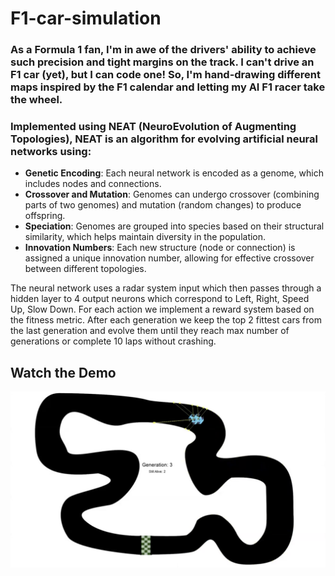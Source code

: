 # F1-car-simulation
### As a Formula 1 fan, I'm in awe of the drivers' ability to achieve such precision and tight margins on the track. I can't drive an F1 car (yet), but I can code one! So, I'm hand-drawing different maps inspired by the F1 calendar and letting my AI F1 racer take the wheel. 
### Implemented using NEAT (NeuroEvolution of Augmenting Topologies), NEAT is an algorithm for evolving artificial neural networks using: 
- **Genetic Encoding**: Each neural network is encoded as a genome, which includes nodes and connections.
- **Crossover and Mutation**: Genomes can undergo crossover (combining parts of two genomes) and mutation (random changes) to produce offspring.
- **Speciation**: Genomes are grouped into species based on their structural similarity, which helps maintain diversity in the population.
- **Innovation Numbers**: Each new structure (node or connection) is assigned a unique innovation number, allowing for effective crossover between different topologies.

The neural network uses a radar system input which then passes through a hidden layer to 4 output neurons which correspond to Left, Right, Speed Up, Slow Down.
For each action we implement a reward system based on the fitness metric. After each generation we keep the top 2 fittest cars from the last generation and evolve them until they reach max number of generations or complete 10 laps without crashing. 



## Watch the Demo
[![Watch the demo](thumbnail.png)](https://youtu.be/sYxEbrP8nrE)
